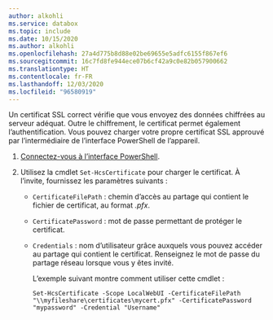 ```yaml
---
author: alkohli
ms.service: databox
ms.topic: include
ms.date: 10/15/2020
ms.author: alkohli
ms.openlocfilehash: 27a4d775b8d88e02be69655e5adfc6155f867ef6
ms.sourcegitcommit: 16c7fd8fe944ece07b6cf42a9c0e82b057900662
ms.translationtype: HT
ms.contentlocale: fr-FR
ms.lasthandoff: 12/03/2020
ms.locfileid: "96580919"
---
```

Un certificat SSL correct vérifie que vous envoyez des données chiffrées au serveur adéquat. Outre le chiffrement, le certificat permet également l’authentification. Vous pouvez charger votre propre certificat SSL approuvé par l’intermédiaire de l’interface PowerShell de l’appareil.

1. [Connectez-vous à l’interface PowerShell](#connect-to-the-powershell-interface).
2. Utilisez la cmdlet `Set-HcsCertificate` pour charger le certificat. À l’invite, fournissez les paramètres suivants :

   - `CertificateFilePath` : chemin d’accès au partage qui contient le fichier de certificat, au format *.pfx*.
   - `CertificatePassword` : mot de passe permettant de protéger le certificat.
   - `Credentials` : nom d’utilisateur grâce auxquels vous pouvez accéder au partage qui contient le certificat. Renseignez le mot de passe du partage réseau lorsque vous y êtes invité.

     L’exemple suivant montre comment utiliser cette cmdlet :

     ```
     Set-HcsCertificate -Scope LocalWebUI -CertificateFilePath "\\myfileshare\certificates\mycert.pfx" -CertificatePassword "mypassword" -Credential "Username"
     ```
